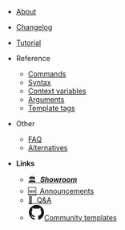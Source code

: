 - [About](index.md)

- [Changelog](changelog.md)

- [Tutorial](tutorial.md)

- Reference
  - [Commands](reference__commands.md)
  - [Syntax](reference__syntax.md)
  - [Context variables](reference__context.md)
  - [Arguments](reference__args.md)
  - [Template tags](reference__tags.md)

- Other
  - [FAQ](faq.md)
  - [Alternatives](alternatives.md)

- **Links**
  - [🏛  ***Showroom***](https://github.com/stdword/logseq13-full-house-plugin/discussions/categories/showroom?discussions_q=is%3Aopen+label%3Aoriginal+category%3AShowroom)
  - [🆕  Announcements](https://github.com/stdword/logseq13-full-house-plugin/discussions/categories/announcements?discussions_q=is%3Aopen+label%3Aoriginal+category%3AAnnouncements)
  - [🙏  Q&A](https://github.com/stdword/logseq13-full-house-plugin/discussions/categories/q-a?discussions_q=is%3Aopen+label%3Aoriginal+category%3AQ%26A)
  - [![Github](assets/github.svg)Community templates](https://github.com/stdword/logseq13-full-house-plugin/discussions/categories/showroom?discussions_q=is%3Aopen+-label%3Aoriginal+category%3AShowroom+)
